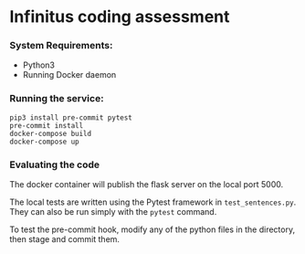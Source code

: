 # Infinitus coding assessment

###  System Requirements: 

- Python3 
- Running Docker daemon 

###  Running the service: 

```
pip3 install pre-commit pytest
pre-commit install
docker-compose build
docker-compose up
```

### Evaluating the code 

The docker container will publish the flask server on the local port 5000.

The local tests are written using the Pytest framework in `test_sentences.py`. They can also be run simply with the `pytest` command. 

To test the pre-commit hook, modify any of the python files in the directory, then stage and commit them.  